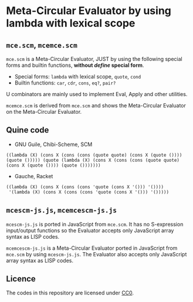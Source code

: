 # Meta-Circular Evaluator by using lambda with lexical scope

## `mce.scm`, `mcemce.scm`

`mce.scm` is a Meta-Circular Evaluator, JUST by using the following special forms and builtin functions, **without *define* special form**.

* Special forms: `lambda` with lexical scope, `quote`, `cond`
* Builtin functions: `car`, `cdr`, `cons`, `eq?`, `pair?`

U combinators are mainly used to implement Eval, Apply and other utilities.

`mcemce.scm` is derived from `mce.scm` and shows the Meta-Circular Evaluator on the Meta-Circular Evaluator.

## Quine code

* GNU Guile, Chibi-Scheme, SCM

```
((lambda (X) (cons X (cons (cons (quote quote) (cons X (quote ()))) (quote ())))) (quote (lambda (X) (cons X (cons (cons (quote quote) (cons X (quote ()))) (quote ()))))))
```

* Gauche, Racket

```
((lambda (X) (cons X (cons (cons 'quote (cons X '())) '())))
 '(lambda (X) (cons X (cons (cons 'quote (cons X '())) '()))))
```

## `mcescm-js.js`, `mcemcescm-js.js`

`mcescm-js.js` is ported in JavaScript from `mce.scm`. It has no S-expression input/output functions so the Evaluator accepts only JavaScript array syntax as LISP codes.

`mcemcescm-js.js` is a Meta-Circular Evaluator ported in JavaScript from `mce.scm` by using `mcescm-js.js`. The Evaluator also accepts only JavaScript array syntax as LISP codes.

## Licence

The codes in this repository are licensed under [CC0](https://creativecommons.org/publicdomain/zero/1.0/).

